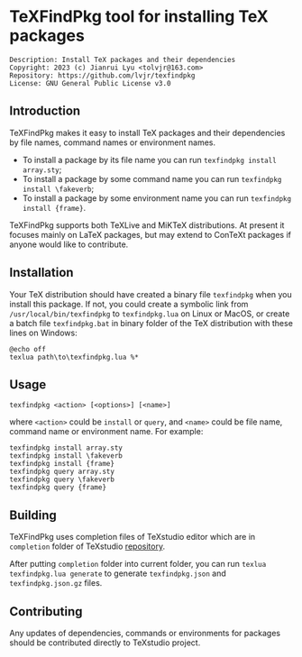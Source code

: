 # TeXFindPkg tool for installing TeX packages

```
Description: Install TeX packages and their dependencies
Copyright: 2023 (c) Jianrui Lyu <tolvjr@163.com>
Repository: https://github.com/lvjr/texfindpkg
License: GNU General Public License v3.0
```

## Introduction

TeXFindPkg makes it easy to install TeX packages and their dependencies by file names, command names or environment names.

- To install a package by its file name you can run `texfindpkg install array.sty`;
- To install a package by some command name you can run `texfindpkg install \fakeverb`;
- To install a package by some environment name you can run `texfindpkg install {frame}`.

TeXFindPkg supports both TeXLive and MiKTeX distributions. At present it focuses mainly on LaTeX packages,
but may extend to ConTeXt packages if anyone would like to contribute.

## Installation

Your TeX distribution should have created a binary file `texfindpkg` when you install this package.
If not, you could create a symbolic link from `/usr/local/bin/texfindpkg` to `texfindpkg.lua` on Linux or MacOS,
or create a batch file `texfindpkg.bat` in binary folder of the TeX distribution with these lines on Windows:

```
@echo off
texlua path\to\texfindpkg.lua %*
```

## Usage

```
texfindpkg <action> [<options>] [<name>]
```

where `<action>` could be `install` or `query`, and `<name>` could be file name, command name or environment name.
For example:

```
texfindpkg install array.sty
texfindpkg install \fakeverb
texfindpkg install {frame}
texfindpkg query array.sty
texfindpkg query \fakeverb
texfindpkg query {frame}
```

## Building

TeXFindPkg uses completion files of TeXstudio editor which are in `completion` folder of TeXstudio [repository](https://github.com/texstudio-org/texstudio).

After putting `completion` folder into current folder, you can run `texlua texfindpkg.lua generate` to generate `texfindpkg.json` and `texfindpkg.json.gz` files.

## Contributing

Any updates of dependencies, commands or environments for packages should be contributed directly to TeXstudio project.
